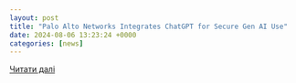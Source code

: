 ```yaml
---
layout: post
title: "Palo Alto Networks Integrates ChatGPT for Secure Gen AI Use"
date: 2024-08-06 13:23:24 +0000
categories: [news]
---
```


[Читати далі](https://cybermagazine.com/articles/palo-alto-networks-integrates-chatgpt-for-secure-gen-ai-use)
